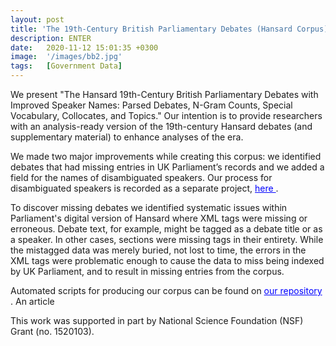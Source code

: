 ```yaml
---
layout: post
title: 'The 19th-Century British Parliamentary Debates (Hansard Corpus)'
description: ENTER
date:   2020-11-12 15:01:35 +0300
image:  '/images/bb2.jpg'
tags:   [Government Data]
---
```

We present "The Hansard 19th-Century British Parliamentary Debates with Improved Speaker Names: Parsed Debates, N-Gram Counts, Special Vocabulary, Collocates, and Topics." Our intention is to provide researchers with an analysis-ready version of the 19th-century Hansard debates (and supplementary material) to enhance analyses of the era.

We made two major improvements while creating this corpus: we identified debates that had missing entries in UK Parliament’s records and we added a field for the names of disambiguated speakers. Our process for disambiguated speakers is recorded as a separate project, <a href="https://stephbuon.github.io/speaker-name-disambiguation" style="color: blue"> here </a>. 

To discover missing debates we identified systematic issues within Parliament's digital version of Hansard where XML tags were missing or erroneous. Debate text, for example, might be tagged as a debate title or as a speaker. In other cases, sections were missing tags in their entirety. While the mistagged data was merely buried, not lost to time, the errors in the XML tags were problematic enough to cause the data to miss being indexed by UK Parliament, and to result in missing entries from the corpus.

Automated scripts for producing our corpus can be found on <a href="https://github.com/stephbuon/hansard-corpus" style="color: blue"> our repository </a>. An article 
    
This work was supported in part by National Science Foundation (NSF) Grant (no. 1520103). 
